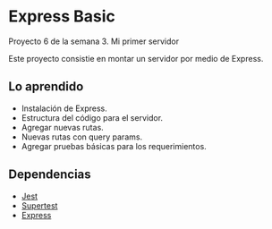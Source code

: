 # Express Basic
Proyecto 6 de la semana 3. 
Mi primer servidor 

Este proyecto consistie en montar un servidor por medio de Express. 

## Lo aprendido 
- Instalación de Express.
- Estructura del código para el servidor.
- Agregar nuevas rutas.
- Nuevas rutas con query params.
- Agregar pruebas básicas para los requerimientos.

## Dependencias 
- [Jest](jestjs.io/)
- [Supertest](https://www.npmjs.com/package/supertest)
- [Express](https://expressjs.com/en/starter/installing.html)
